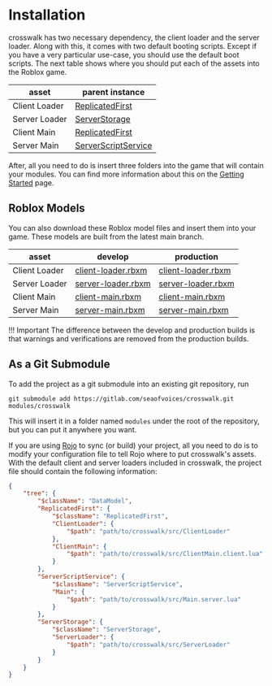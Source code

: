 # Installation

crosswalk has two necessary dependency, the client loader and the server loader. Along with this, it comes with two default booting scripts. Except if you have a very particular use-case, you should use the default boot scripts. The next table shows where you should put each of the assets into the Roblox game.

| asset | parent instance |
| -- | -- |
| Client Loader | [ReplicatedFirst](https://developer.roblox.com/en-us/api-reference/class/ReplicatedFirst) |
| Server Loader | [ServerStorage](https://developer.roblox.com/en-us/api-reference/class/ServerStorage) |
| Client Main | [ReplicatedFirst](https://developer.roblox.com/en-us/api-reference/class/ReplicatedFirst) |
| Server Main| [ServerScriptService](https://developer.roblox.com/en-us/api-reference/class/ServerScriptService) |

After, all you need to do is insert three folders into the game that will contain your modules. You can find more information about this on the [Getting Started](GettingStarted.md#project-structure) page.

## Roblox Models

You can also download these Roblox model files and insert them into your game. These models are built from the latest main branch.

| asset | develop | production |
| -- | -- | -- |
| Client Loader | [client-loader.rbxm](../releases/master/debug/client-loader.rbxm) | [client-loader.rbxm](../releases/master/client-loader.rbxm) |
| Server Loader | [server-loader.rbxm](../releases/master/debug/server-loader.rbxm) | [server-loader.rbxm](../releases/master/server-loader.rbxm) |
| Client Main | [client-main.rbxm](../releases/master/debug/client-main.rbxm) | [client-main.rbxm](../releases/master/client-main.rbxm) |
| Server Main| [server-main.rbxm](../releases/master/debug/server-main.rbxm) | [server-main.rbxm](../releases/master/server-main.rbxm) |

!!! Important
    The difference between the develop and production builds is that warnings and verifications are removed from the production builds.

## As a Git Submodule

To add the project as a git submodule into an existing git repository, run

```
git submodule add https://gitlab.com/seaofvoices/crosswalk.git modules/crosswalk
```

This will insert it in a folder named `modules` under the root of the repository, but you can put it anywhere you want.

If you are using [Rojo](https://rojo.space/) to sync (or build) your project, all you need to do is to modify your configuration file to tell Rojo where to put crosswalk's assets. With the default client and server loaders included in crosswalk, the project file should contain the following information:

```json
{
    "tree": {
        "$className": "DataModel",
        "ReplicatedFirst": {
            "$className": "ReplicatedFirst",
            "ClientLoader": {
                "$path": "path/to/crosswalk/src/ClientLoader"
            },
            "ClientMain": {
                "$path": "path/to/crosswalk/src/ClientMain.client.lua"
            }
        },
        "ServerScriptService": {
            "$className": "ServerScriptService",
            "Main": {
                "$path": "path/to/crosswalk/src/Main.server.lua"
            }
        },
        "ServerStorage": {
            "$className": "ServerStorage",
            "ServerLoader": {
                "$path": "path/to/crosswalk/src/ServerLoader"
            }
        }
    }
}
```
